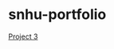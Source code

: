 # snhu-portfolio
[Project 3](https://github.com/uturuncuayaku/snhu-portfolio/tree/main/Project3_Trujillo)
